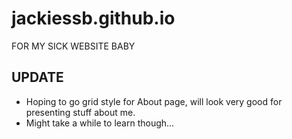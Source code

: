 # jackiessb.github.io
FOR MY SICK WEBSITE BABY

## UPDATE
* Hoping to go grid style for About page, will look very good for presenting stuff about me.
* Might take a while to learn though...
